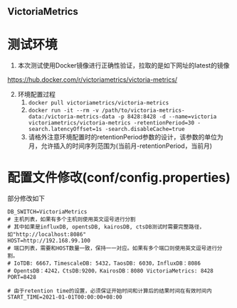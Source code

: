 VictoriaMetrics
---

# 测试环境
1. 本次测试使用Docker镜像进行正确性验证，拉取的是如下网址的latest的镜像

https://hub.docker.com/r/victoriametrics/victoria-metrics/

2. 环境配置过程
    1. `docker pull victoriametrics/victoria-metrics`
    2. `docker run -it --rm -v /path/to/victoria-metrics-data:/victoria-metrics-data -p 8428:8428 -d --name=victoria victoriametrics/victoria-metrics -retentionPeriod=30 -search.latencyOffset=1s -search.disableCache=true`
    3. 请格外注意环境配置时的retentionPeriod参数的设计，该参数的单位为月，允许插入的时间序列范围为(当前月-retentionPeriod，当前月)

# 配置文件修改(conf/config.properties)
部分修改如下

```properties
DB_SWITCH=VictoriaMetrics
# 主机列表，如果有多个主机则使用英文逗号进行分割
# 其中如果是influxDB, opentsDB, kairosDB, ctsDB测试时需要完整路径，如"http://localhost:8086"
HOST=http://192.168.99.100
# 端口列表，需要和HOST数量一致，保持一一对应。如果有多个端口则使用英文逗号进行分割。
# IoTDB: 6667，TimescaleDB: 5432，TaosDB: 6030，InfluxDB：8086
# OpentsDB：4242，CtsDB:9200，KairosDB：8080 VictoriaMetrics: 8428
PORT=8428

# 由于retention time的设置，必须保证开始时间和计算后的结果时间在有效时间内
START_TIME=2021-01-01T00:00:00+08:00
```